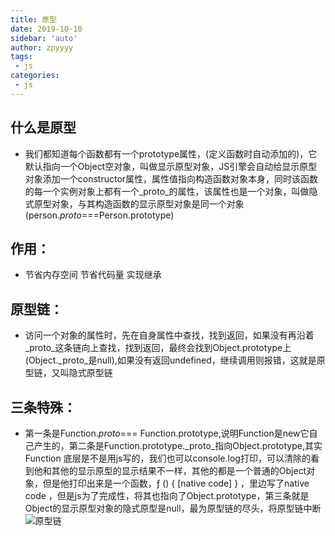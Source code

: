 ```yaml
---
title: 原型
date: 2019-10-10
sidebar: 'auto'
author: zpyyyy
tags:
 - js
categories:
 - js
---
```

## 什么是原型
  - 我们都知道每个函数都有一个prototype属性，(定义函数时自动添加的)，它默认指向一个Object空对象，叫做显示原型对象，JS引擎会自动给显示原型对象添加一个constructor属性，属性值指向构造函数对象本身，同时该函数的每一个实例对象上都有一个_proto_的属性，该属性也是一个对象，叫做隐式原型对象，与其构造函数的显示原型对象是同一个对象(person._proto_===Person.prototype)
## 作用：
  * 节省内存空间  节省代码量  实现继承
## 原型链：
  * 访问一个对象的属性时，先在自身属性中查找，找到返回，如果没有再沿着_proto_这条链向上查找，找到返回，最终会找到Object.prototype上(Object._proto_是null),如果没有返回undefined，继续调用则报错，这就是原型链，又叫隐式原型链
## 三条特殊：
  * 第一条是Function._proto_=== Function.prototype,说明Function是new它自己产生的，第二条是Function.prototype._proto_指向Object.prototype,其实Function 底层是不是用js写的，我们也可以console.log打印，可以清除的看到他和其他的显示原型的显示结果不一样，其他的都是一个普通的Object对象，但是他打印出来是一个函数，ƒ () { [native code] } ，里边写了native code ，但是js为了完成性，将其也指向了Object.prototype，第三条就是Object的显示原型对象的隐式原型是null，最为原型链的尽头，将原型链中断
![原型链](https://coolcdn.igetcool.com/p/2020/8/37127d77d76c1e66d764b32fcdf4d503.png?_598x715.png)